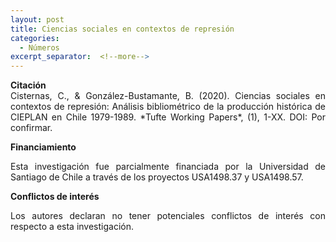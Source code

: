 ```yaml
---
layout: post
title: Ciencias sociales en contextos de represión
categories:
  - Números
excerpt_separator:  <!--more-->
---
```


<p align=" justify"><b>Citación</b><br />
Cisternas, C., & González-Bustamante, B. (2020). Ciencias sociales en contextos de represión: Análisis bibliométrico de la producción histórica de CIEPLAN en Chile 1979-1989. *Tufte Working Papers*, (1), 1-XX. DOI: Por confirmar.</p>

**Financiamiento** <br />
<p align=" justify">Esta investigación fue parcialmente financiada por la Universidad de Santiago de Chile a través de los proyectos USA1498.37 y USA1498.57.</p>

**Conflictos de interés** <br />
<p align=" justify">Los autores declaran no tener potenciales conflictos de interés con respecto a esta investigación.</p>